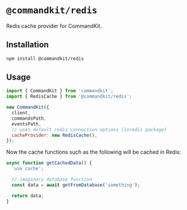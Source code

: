 # `@commandkit/redis`

Redis cache provider for CommandKit.

## Installation

```sh
npm install @commandkit/redis
```

## Usage

```js
import { CommandKit } from 'commandkit';
import { RedisCache } from '@commandkit/redis';

new CommandKit({
  client,
  commandsPath,
  eventsPath,
  // uses default redis connection options (ioredis package)
  cacheProvider: new RedisCache(),
});
```

Now the cache functions such as the following will be cached in Redis:

```ts
async function getCachedData() {
  'use cache';

  // imaginary database function
  const data = await getFromDatabase('something');

  return data;
}
```